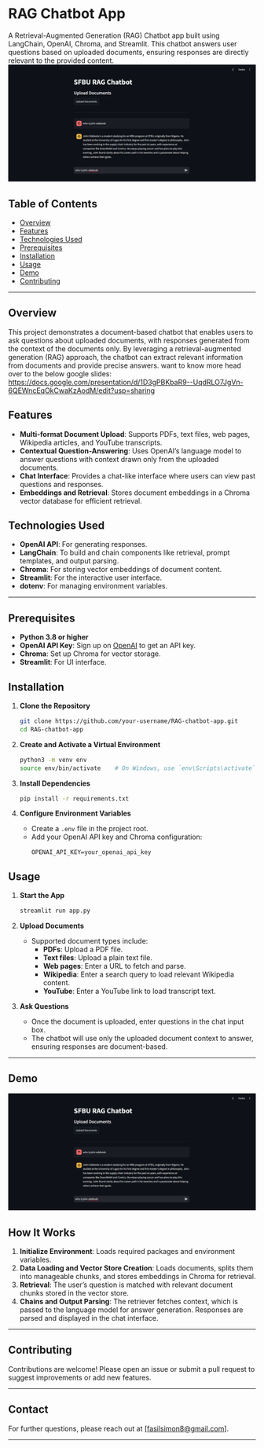 # RAG Chatbot App

A Retrieval-Augmented Generation (RAG) Chatbot app built using LangChain, OpenAI, Chroma, and Streamlit. This chatbot answers user questions based on uploaded documents, ensuring responses are directly relevant to the provided content.
![alt text](image.png)

## Table of Contents

- [Overview](#overview)
- [Features](#features)
- [Technologies Used](#technologies-used)
- [Prerequisites](#prerequisites)
- [Installation](#installation)
- [Usage](#usage)
- [Demo](#demo)
- [Contributing](#contributing)

---

## Overview

This project demonstrates a document-based chatbot that enables users to ask questions about uploaded documents, with responses generated from the context of the documents only. By leveraging a retrieval-augmented generation (RAG) approach, the chatbot can extract relevant information from documents and provide precise answers.
want to know more head over to the below google slides:
https://docs.google.com/presentation/d/1D3gPBKbaR9--UqdRLO7JgVn-6QEWncEqOkCwaKzAodM/edit?usp=sharing

## Features

- **Multi-format Document Upload**: Supports PDFs, text files, web pages, Wikipedia articles, and YouTube transcripts.
- **Contextual Question-Answering**: Uses OpenAI’s language model to answer questions with context drawn only from the uploaded documents.
- **Chat Interface**: Provides a chat-like interface where users can view past questions and responses.
- **Embeddings and Retrieval**: Stores document embeddings in a Chroma vector database for efficient retrieval.

## Technologies Used

- **OpenAI API**: For generating responses.
- **LangChain**: To build and chain components like retrieval, prompt templates, and output parsing.
- **Chroma**: For storing vector embeddings of document content.
- **Streamlit**: For the interactive user interface.
- **dotenv**: For managing environment variables.

---

## Prerequisites

- **Python 3.8 or higher**
- **OpenAI API Key**: Sign up on [OpenAI](https://platform.openai.com/) to get an API key.
- **Chroma**: Set up Chroma for vector storage.
- **Streamlit**: For UI interface.

## Installation

1. **Clone the Repository**

   ```bash
   git clone https://github.com/your-username/RAG-chatbot-app.git
   cd RAG-chatbot-app
   ```

2. **Create and Activate a Virtual Environment**

   ```bash
   python3 -m venv env
   source env/bin/activate    # On Windows, use `env\Scripts\activate`
   ```

3. **Install Dependencies**

   ```bash
   pip install -r requirements.txt
   ```

4. **Configure Environment Variables**
   - Create a `.env` file in the project root.
   - Add your OpenAI API key and Chroma configuration:
     ```plaintext
     OPENAI_API_KEY=your_openai_api_key
     ```

## Usage

1. **Start the App**

   ```bash
   streamlit run app.py
   ```

2. **Upload Documents**

   - Supported document types include:
     - **PDFs**: Upload a PDF file.
     - **Text files**: Upload a plain text file.
     - **Web pages**: Enter a URL to fetch and parse.
     - **Wikipedia**: Enter a search query to load relevant Wikipedia content.
     - **YouTube**: Enter a YouTube link to load transcript text.

3. **Ask Questions**
   - Once the document is uploaded, enter questions in the chat input box.
   - The chatbot will use only the uploaded document context to answer, ensuring responses are document-based.

---

## Demo

![alt text](image-1.png)

## How It Works

1. **Initialize Environment**: Loads required packages and environment variables.
2. **Data Loading and Vector Store Creation**: Loads documents, splits them into manageable chunks, and stores embeddings in Chroma for retrieval.
3. **Retrieval**: The user’s question is matched with relevant document chunks stored in the vector store.
4. **Chains and Output Parsing**: The retriever fetches context, which is passed to the language model for answer generation. Responses are parsed and displayed in the chat interface.

---

## Contributing

Contributions are welcome! Please open an issue or submit a pull request to suggest improvements or add new features.

---

## Contact

For further questions, please reach out at [fasilsimon8@gmail.com].

---
